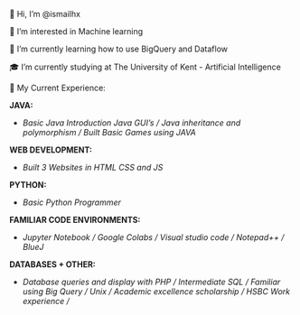 👋 Hi, I’m @ismailhx

👀 I’m interested in Machine learning 

🌱 I’m currently learning how to use BigQuery and Dataflow

🎓 I’m currently studying at The University of Kent - Artificial Intelligence

📝 My Current Experience:

**JAVA:**

* *Basic Java Introduction
Java GUI’s /
Java inheritance and polymorphism /
Built Basic Games using JAVA* 


**WEB DEVELOPMENT:**

* *Built 3 Websites in HTML CSS and JS* 


**PYTHON:**

* *Basic Python Programmer* 


**FAMILIAR CODE ENVIRONMENTS:**

* *Jupyter Notebook /
Google Colabs /
Visual studio code /
Notepad++ /
BlueJ* 


**DATABASES + OTHER:**

* *Database queries and display with PHP /
Intermediate SQL /
Familiar using Big Query / 
Unix /
Academic excellence scholarship /
HSBC Work experience /* 



<!---
ismailhx/ismailhx is a ✨ special ✨ repository because its `README.md` (this file) appears on your GitHub profile.
You can click the Preview link to take a look at your changes.
--->
